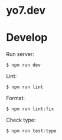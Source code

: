 # yo7.dev


# Develop

Run server:

```
$ npm run dev
```

Lint:

```
$ npm run lint
```

Format:

```
$ npm run lint:fix
```

Check type:

```
$ npm run test:type
```
